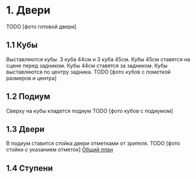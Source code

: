 # 1. Двери
TODO [фото готовой двери]
## 1.1 Кубы
Выставляются кубы. 3 куба 44см и 3 куба 45см.
Кубы 45см ставятся на сцене перед задником. Кубы 44см ставятся за задником.
Кубы выставляются по центру задника.
TODO [фото кубов с пометкой размеров и центра]
## 1.2 Подиум
Сверху на кубы кладется подиум
TODO [фото кубов с подиумом]
## 1.3 Двери
В подиум ставится стойка двери отметками от зрителя.
TODO [фото стойки с указанием отметок]
[Общий план](perfomances/bestoloch/)
## 1.4 Ступени
